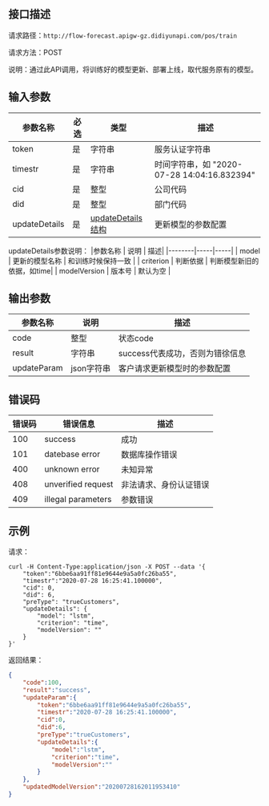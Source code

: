 ## 接口描述
请求路径：`http://flow-forecast.apigw-gz.didiyunapi.com/pos/train`

请求方法：POST

说明：通过此API调用，将训练好的模型更新、部署上线，取代服务原有的模型。

## 输入参数
|参数名称 | 必选 | 类型 | 描述|
|--------|-----|-----|-----|
| token | 是 | 字符串| 服务认证字符串|
| timestr | 是 | 字符串 | 时间字符串，如 "2020-07-28 14:04:16.832394" |
| cid | 是 | 整型 | 公司代码 |
| did | 是 | 整型 | 部门代码 |
| updateDetails | 是 | [updateDetails结构](#Cards) | 更新模型的参数配置|

<span id="Cards"></span>
updateDetails参数说明：
|参数名称 | 说明 | 描述|
|--------|-----|-----|
| model | 更新的模型名称 | 和训练时候保持一致 |
| criterion | 判断依据 | 判断模型新旧的依据，如time|
| modelVersion | 版本号 | 默认为空 |

## 输出参数
|参数名称 | 说明 | 描述|
|--------|-----|-----|
| code | 整型 | 状态code |
| result | 字符串 | success代表成功，否则为错徐信息|
| updateParam | json字符串 | 客户请求更新模型时的参数配置 |

## 错误码
| 错误码 | 错误信息 | 描述 |
|--------|-----|-----|
| 100 | success | 成功 |
| 101 | datebase error | 数据库操作错误|
| 400 | unknown error | 未知异常 |
| 408 | unverified request | 非法请求、身份认证错误 |
| 409 | illegal parameters | 参数错误 |

## 示例
请求：
```shell
curl -H Content-Type:application/json -X POST --data '{
	"token":"6bbe6aa91ff81e9644e9a5a0fc26ba55",
	"timestr":"2020-07-28 16:25:41.100000",
	"cid": 0,
	"did": 6,
	"preType": "trueCustomers",
	"updateDetails": {
		"model": "lstm",
		"criterion": "time",
		"modelVersion": ""
	}
}'
```
返回结果：
```json
{
    "code":100,
    "result":"success",
    "updateParam":{
        "token":"6bbe6aa91ff81e9644e9a5a0fc26ba55",
        "timestr":"2020-07-28 16:25:41.100000",
        "cid":0,
        "did":6,
        "preType":"trueCustomers",
        "updateDetails":{
            "model":"lstm",
            "criterion":"time",
            "modelVersion":""
        }
    },
    "updatedModelVersion":"20200728162011953410"
}
```
